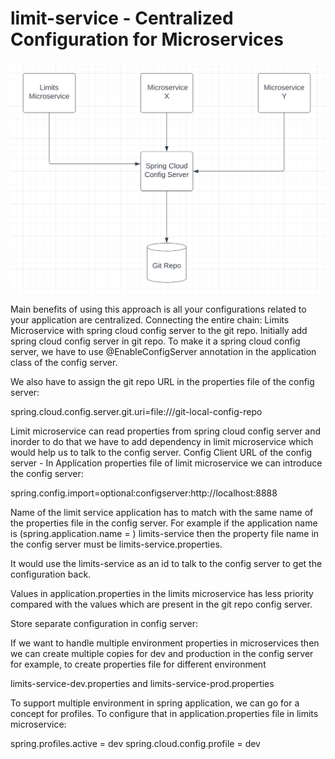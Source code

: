 # limit-service - Centralized Configuration for Microservices




![CHEESE](https://github.com/Adnan-edu/limit-service/blob/main/limit-service/img.png)


Main benefits of using this approach is all your configurations related to your application are centralized.
Connecting the entire chain: Limits Microservice with spring cloud config server to the git repo.
Initially add spring cloud config server in git repo. To make it a spring cloud config server, we have to use @EnableConfigServer annotation in the application class of the config server. 

We also have to assign the git repo URL in the properties file of the config server:

spring.cloud.config.server.git.uri=file:///git-local-config-repo

Limit microservice can read properties from spring cloud config server and inorder to do that we have to add dependency in limit microservice which would help us to talk to the config server. 
Config Client
URL of the config server - In Application properties file of limit microservice we can introduce the config server:

spring.config.import=optional:configserver:http://localhost:8888


Name of the limit service application has to match with the same name of the properties file in the config server. 
For example if the application name is (spring.application.name = ) limits-service then the property file name in the config server must be limits-service.properties.

It would use the limits-service as an id to talk to the config server to get the configuration back.

Values in application.properties in the limits microservice has less priority compared with the values which are present in the git repo config server. 

Store separate configuration in config server: 
 
If we want to handle multiple environment properties in microservices then we can create multiple copies for dev and production in the config server for example, to create properties file for different environment

limits-service-dev.properties and limits-service-prod.properties 


 To support multiple environment in spring application, we can go for a concept for profiles. To configure that in application.properties file in limits microservice:

spring.profiles.active = dev
spring.cloud.config.profile = dev
